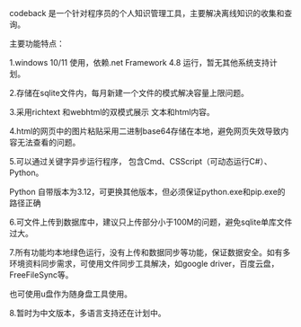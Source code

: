 codeback 是一个针对程序员的个人知识管理工具，主要解决离线知识的收集和查询。 

主要功能特点：

1.windows 10/11 使用，依赖.net Framework 4.8 运行，暂无其他系统支持计划。

2.存储在sqlite文件内，每月新建一个文件的模式解决容量上限问题。

3.采用richtext 和webhtml的双模式展示 文本和html内容。

4.html的网页中的图片粘贴采用二进制base64存储在本地，避免网页失效导致内容无法查看的问题。

5.可以通过关键字异步运行程序， 包含Cmd、CSScript（可动态运行C#）、Python。

Python 自带版本为3.12，可更换其他版本，但必须保证python.exe和pip.exe的路径正确

6.可文件上传到数据库中，建议只上传部分小于100M的问题，避免sqlite单库文件过大。

7.所有功能均本地绿色运行，没有上传和数据同步等功能，保证数据安全。如有多环境资料同步需求，可使用文件同步工具解决，如google driver，百度云盘，FreeFileSync等。

也可使用u盘作为随身盘工具使用。

8.暂时为中文版本，多语言支持还在计划中。
